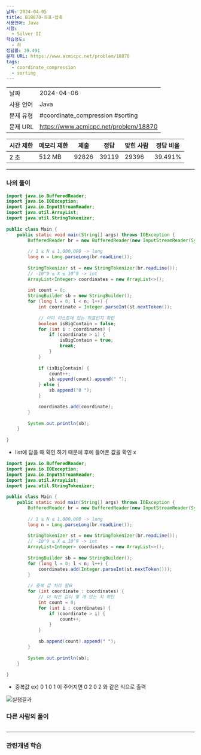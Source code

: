 ```yaml
---
날짜: 2024-04-05
title: B18870-좌표-압축
사용언어: Java
시험:
  - Silver II
학습정도:
  - 하
정답률: 39.491
문제 URL: https://www.acmicpc.net/problem/18870
tags:
  - coordinate_compression
  - sorting
---
```


|        |                                       |
| ------ | ------------------------------------- |
| 날짜     | 2024-04-06                            |
| 사용 언어  | Java                                  |
| 문제 유형  | #coordinate_compression #sorting      |
| 문제 URL | https://www.acmicpc.net/problem/18870 |

| 시간 제한 | 메모리 제한 | 제출    | 정답    | 맞힌 사람 | 정답 비율   |
| ----- | ------ | ----- | ----- | ----- | ------- |
| 2 초   | 512 MB | 92826 | 39119 | 29396 | 39.491% |

---

### 나의 풀이

```java
import java.io.BufferedReader;  
import java.io.IOException;  
import java.io.InputStreamReader;  
import java.util.ArrayList;  
import java.util.StringTokenizer;  
  
public class Main {  
    public static void main(String[] args) throws IOException {  
        BufferedReader br = new BufferedReader(new InputStreamReader(System.in));  
  
        // 1 ≤ N ≤ 1,000,000 -> long  
        long n = Long.parseLong(br.readLine());  
  
        StringTokenizer st = new StringTokenizer(br.readLine());  
        // -10^9 ≤ X ≤ 10^9 -> int  
        ArrayList<Integer> coordinates = new ArrayList<>();  
  
        int count = 0;  
        StringBuilder sb = new StringBuilder();  
        for (long l = 0; l < n; l++) {  
            int coordinate = Integer.parseInt(st.nextToken());  
  
            // 이미 리스트에 있는 좌표인지 확인  
            boolean isBigContain = false;  
            for (int i : coordinates) {  
                if (coordinate > i) {  
                    isBigContain = true;  
                    break;  
                }  
            }  
  
            if (isBigContain) {  
                count++;  
                sb.append(count).append(" ");  
            } else {  
                sb.append("0 ");  
            }

			coordinates.add(coordinate);
        }  
  
        System.out.println(sb);  
    }  
  
}
```
- list에 담을 때 확인 하기 때문에 후에 들어온 값을 확인 x

``` Java
import java.io.BufferedReader;  
import java.io.IOException;  
import java.io.InputStreamReader;  
import java.util.ArrayList;  
import java.util.StringTokenizer;  
  
public class Main {  
    public static void main(String[] args) throws IOException {  
        BufferedReader br = new BufferedReader(new InputStreamReader(System.in));  
  
        // 1 ≤ N ≤ 1,000,000 -> long  
        long n = Long.parseLong(br.readLine());  
  
        StringTokenizer st = new StringTokenizer(br.readLine());  
        // -10^9 ≤ X ≤ 10^9 -> int  
        ArrayList<Integer> coordinates = new ArrayList<>();  
  
        StringBuilder sb = new StringBuilder();  
        for (long l = 0; l < n; l++) {  
            coordinates.add(Integer.parseInt(st.nextToken()));  
        }  
  
        // 중복 값 처리 필요  
        for (int coordinate : coordinates) {  
            // 더 작은 값이 몇 개 있는 지 확인  
            int count = 0;  
            for (int i : coordinates) {  
                if (coordinate > i) {  
                    count++;  
                }  
            }  
  
            sb.append(count).append(" ");  
        }  
  
        System.out.println(sb);  
    }  
  
}
```
- 중복값 ex) 0 1 0 1 이 주어지면 0 2 0 2 와 같은 식으로 출력

![실행결과](/assets/CodingTest/B18870.png)
### 다른 사람의 풀이

```java

```

---
### 관련개념 학습
